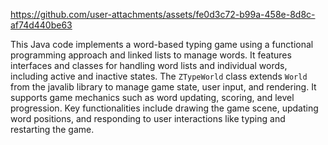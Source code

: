 

https://github.com/user-attachments/assets/fe0d3c72-b99a-458e-8d8c-af74d440be63


This Java code implements a word-based typing game using a functional programming approach and linked lists to manage words. It features interfaces and classes for handling word lists and individual words, including active and inactive states. The `ZTypeWorld` class extends `World` from the javalib library to manage game state, user input, and rendering. It supports game mechanics such as word updating, scoring, and level progression. Key functionalities include drawing the game scene, updating word positions, and responding to user interactions like typing and restarting the game.
